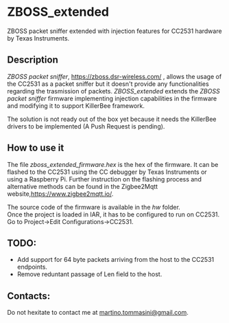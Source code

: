 # ZBOSS_extended
ZBOSS packet sniffer extended with injection features for CC2531 hardware by Texas Instruments.

## Description

*ZBOSS packet sniffer*, https://zboss.dsr-wireless.com/ , allows the usage of the CC2531 as a packet sniffer but it doesn't provide any functionalities regarding the trasmission of packets. *ZBOSS_extended* extends the *ZBOSS packet sniffer* firmware implementing injection capabilities in the firmware and modifying it to support KillerBee framework. 

The solution is not ready out of the box yet because it needs the KillerBee drivers to be implemented (A Push Request is pending).

## How to use it
The file *zboss_extended_firmware.hex* is the hex of the firmware. It can be flashed to the CC2531 using the CC debugger by Texas Instruments or using a Raspberry Pi. Further instruction on the flashing process and alternative methods can be found in the Zigbee2Mqtt website,https://www.zigbee2mqtt.io/.

The source code of the firmware is available in the *hw* folder.   
Once the project is loaded in IAR, it has to be configured to run on CC2531. Go to Project->Edit Configurations->CC2531.

## TODO:
- Add support for 64 byte packets arriving from the host to the CC2531 endpoints.
- Remove reduntant passage of Len field to the host.

## Contacts:
Do not hexitate to contact me at martino.tommasini@gmail.com.

    
